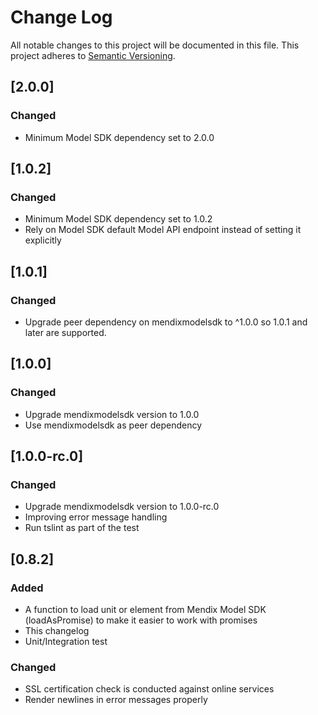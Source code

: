 # Change Log
All notable changes to this project will be documented in this file.
This project adheres to [Semantic Versioning](http://semver.org/).

## [2.0.0]
### Changed
- Minimum Model SDK dependency set to 2.0.0

## [1.0.2]
### Changed
- Minimum Model SDK dependency set to 1.0.2
- Rely on Model SDK default Model API endpoint instead of setting it explicitly

## [1.0.1]
### Changed
- Upgrade peer dependency on mendixmodelsdk to ^1.0.0 so 1.0.1 and later are supported.

## [1.0.0]
### Changed
- Upgrade mendixmodelsdk version to 1.0.0
- Use mendixmodelsdk as peer dependency

## [1.0.0-rc.0]
### Changed
- Upgrade mendixmodelsdk version to 1.0.0-rc.0
- Improving error message handling
- Run tslint as part of the test

## [0.8.2]
### Added
- A function to load unit or element from Mendix Model SDK (loadAsPromise) to make it easier to work with promises
- This changelog
- Unit/Integration test

### Changed
- SSL certification check is conducted against online services
- Render newlines in error messages properly
